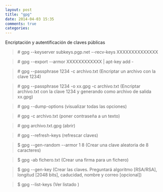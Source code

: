 ```yaml
---
layout: post
title: "gpg"
date: 2014-04-03 15:35
comments: true
categories: 
---
```

Encriptación y autentificación de claves públicas

>\# gpg --keyserver subkeys.pgp.net --recv-keys XXXXXXXXXXXXXX

>\# gpg --export --armor XXXXXXXXXXXX | apt-key add -

>\# gpg --passphrase 1234 -c archivo.txt (Encriptar un archivo con la clave 1234)

>\# gpg --passphrase 1234 -o xx.gpg -c archivo.txt (Encriptar archivo.txt con la clave 1234 y generando como archivo de salida xx.gpg)

>\# gpg --dump-options  (visualizar todas las opciones)

>\# gpg -c archivo.txt (poner contraseña a un texto)

>\# gpg archivo.txt.gpg (abrir)

>\# gpg --refresh-keys (refrescar claves)

>$ gpg --gen-random --armor 1 8 (Crear una clave aleatoria de 8 caracteres)

>$ gpg -ab fichero.txt (Crear una firma para un fichero)

>$ gpg --gen-key (Crear las claves. Preguntará algoritmo [RSA/RSA], longitud [2048 bits], caducidad, nombre y correo [opcional])

>$ gpg --list-keys (Ver listado )

